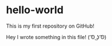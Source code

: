 # hello-world
This is my first repository on GitHub!

Hey I wrote something in this file! ( ͡ʘ ͜ʖ ͡ʘ) 
